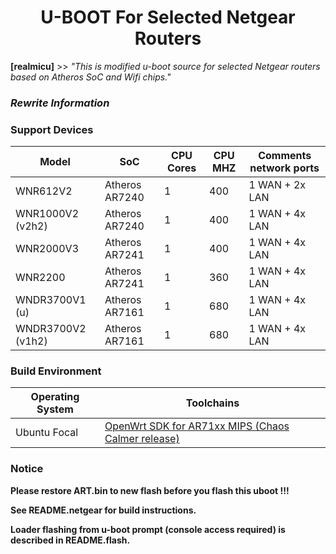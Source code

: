 <center> <h1> U-BOOT For Selected Netgear Routers </h1> </center>



**[realmicu]** >> *"This is modified u-boot source for selected Netgear routers based on Atheros SoC and Wifi chips."*



### *Rewrite Information*



### Support Devices

| Model             | SoC            | CPU Cores | CPU MHZ | Comments network ports |
| ----------------- | -------------- | --------- | ------- | ---------------------- |
| WNR612V2          | Atheros AR7240 | 1         | 400     | 1 WAN + 2x LAN         |
| WNR1000V2 (v2h2)  | Atheros AR7240 | 1         | 400     | 1 WAN + 4x LAN         |
| WNR2000V3         | Atheros AR7241 | 1         | 400     | 1 WAN + 4x LAN         |
| WNR2200           | Atheros AR7241 | 1         | 360     | 1 WAN + 4x LAN         |
| WNDR3700V1 (u)    | Atheros AR7161 | 1         | 680     | 1 WAN + 4x LAN         |
| WNDR3700V2 (v1h2) | Atheros AR7161 | 1         | 680     | 1 WAN + 4x LAN         |



### Build Environment

| Operating System | Toolchains                                                   |
| ---------------- | ------------------------------------------------------------ |
| Ubuntu Focal     | [OpenWrt SDK for AR71xx MIPS (Chaos Calmer release)](https://downloads.openwrt.org/chaos_calmer/15.05.1/ar71xx/generic/OpenWrt-SDK-15.05.1-ar71xx-generic_gcc-4.8-linaro_uClibc-0.9.33.2.Linux-x86_64.tar.bz2) |



### Notice

**Please restore ART.bin to new flash before you flash this uboot !!!**

**See README.netgear for build instructions.**

**Loader flashing from u-boot prompt (console access required) is described in README.flash.**